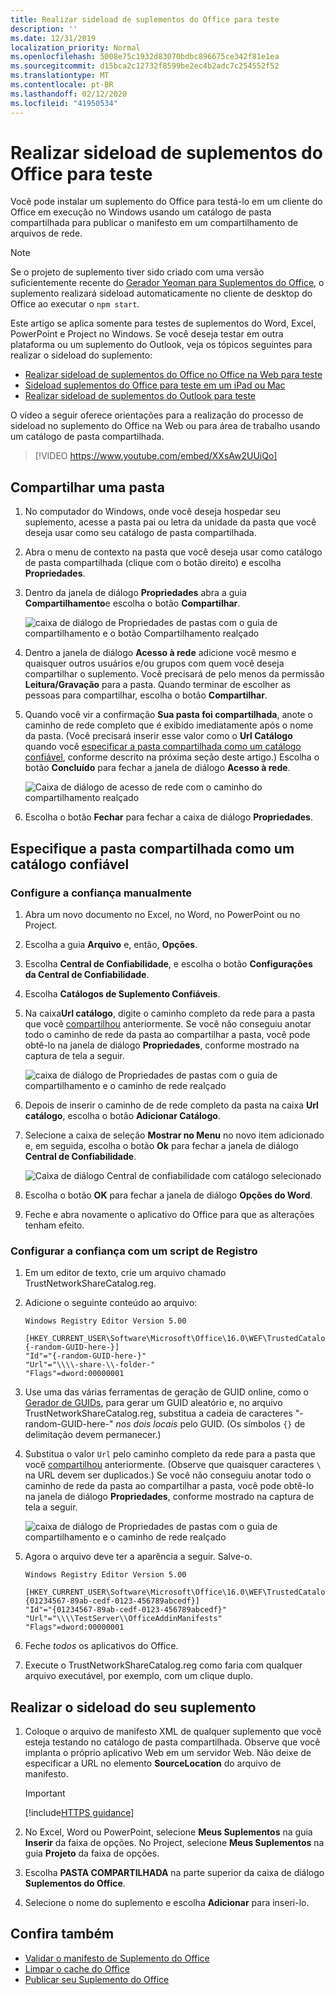 ```yaml
---
title: Realizar sideload de suplementos do Office para teste
description: ''
ms.date: 12/31/2019
localization_priority: Normal
ms.openlocfilehash: 5008e75c1932d83070bdbc896675ce342f81e1ea
ms.sourcegitcommit: d15bca2c12732f8599be2ec4b2adc7c254552f52
ms.translationtype: MT
ms.contentlocale: pt-BR
ms.lasthandoff: 02/12/2020
ms.locfileid: "41950534"
---
```

# <a name="sideload-office-add-ins-for-testing"></a>Realizar sideload de suplementos do Office para teste

Você pode instalar um suplemento do Office para testá-lo em um cliente do Office em execução no Windows usando um catálogo de pasta compartilhada para publicar o manifesto em um compartilhamento de arquivos de rede.

> [!NOTE]
> Se o projeto de suplemento tiver sido criado com uma versão suficientemente recente do [Gerador Yeoman para Suplementos do Office](https://github.com/OfficeDev/generator-office), o suplemento realizará sideload automaticamente no cliente de desktop do Office ao executar o `npm start`.

Este artigo se aplica somente para testes de suplementos do Word, Excel, PowerPoint e Project no Windows. Se você deseja testar em outra plataforma ou um suplemento do Outlook, veja os tópicos seguintes para realizar o sideload do suplemento:

- [Realizar sideload de suplementos do Office no Office na Web para teste](sideload-office-add-ins-for-testing.md)
- [Sideload suplementos do Office para teste em um iPad ou Mac](sideload-an-office-add-in-on-ipad-and-mac.md)
- [Realizar sideload de suplementos do Outlook para teste](/outlook/add-ins/sideload-outlook-add-ins-for-testing)

O vídeo a seguir oferece orientações para a realização do processo de sideload no suplemento do Office na Web ou para área de trabalho usando um catálogo de pasta compartilhada.  

> [!VIDEO https://www.youtube.com/embed/XXsAw2UUiQo]

## <a name="share-a-folder"></a>Compartilhar uma pasta

1. No computador do Windows, onde você deseja hospedar seu suplemento, acesse a pasta pai ou letra da unidade da pasta que você deseja usar como seu catálogo de pasta compartilhada.

2. Abra o menu de contexto na pasta que você deseja usar como catálogo de pasta compartilhada (clique com o botão direito) e escolha **Propriedades**.

3. Dentro da janela de diálogo **Propriedades** abra a guia **Compartilhamento**e escolha o botão **Compartilhar**.

    ![caixa de diálogo de Propriedades de pastas com o guia de compartilhamento e o botão Compartilhamento realçado](../images/sideload-windows-properties-dialog.png)

4. Dentro a janela de diálogo **Acesso à rede** adicione você mesmo e quaisquer outros usuários e/ou grupos com quem você deseja compartilhar o suplemento. Você precisará de pelo menos da permissão **Leitura/Gravação** para a pasta. Quando terminar de escolher as pessoas para compartilhar, escolha o botão **Compartilhar**.

5. Quando você vir a confirmação **Sua pasta foi compartilhada**, anote o caminho de rede completo que é exibido imediatamente após o nome da pasta. (Você precisará inserir esse valor como o **Url Catálogo** quando você [especificar a pasta compartilhada como um catálogo confiável](#specify-the-shared-folder-as-a-trusted-catalog), conforme descrito na próxima seção deste artigo.) Escolha o botão **Concluído** para fechar a janela de diálogo **Acesso à rede**.

   ![Caixa de diálogo de acesso de rede com o caminho do compartilhamento realçado](../images/sideload-windows-network-access-dialog.png)

6. Escolha o botão **Fechar** para fechar a caixa de diálogo **Propriedades**.

## <a name="specify-the-shared-folder-as-a-trusted-catalog"></a>Especifique a pasta compartilhada como um catálogo confiável 

### <a name="configure-the-trust-manually"></a>Configure a confiança manualmente
      
1. Abra um novo documento no Excel, no Word, no PowerPoint ou no Project.
    
2. Escolha a guia **Arquivo** e, então, **Opções**.
    
3. Escolha **Central de Confiabilidade**, e escolha o botão **Configurações da Central de Confiabilidade**.
    
4. Escolha **Catálogos de Suplemento Confiáveis**.
    
5. Na caixa**Url catálogo**, digite o caminho completo da rede para a pasta que você [compartilhou](#share-a-folder) anteriormente. Se você não conseguiu anotar todo o caminho de rede da pasta ao compartilhar a pasta, você pode obtê-lo na janela de diálogo **Propriedades**, conforme mostrado na captura de tela a seguir. 

    ![caixa de diálogo de Propriedades de pastas com o guia de compartilhamento e o caminho de rede realçado](../images/sideload-windows-properties-dialog-2.png)
    
6. Depois de inserir o caminho de de rede completo da pasta na caixa **Url catálogo**, escolha o botão **Adicionar Catálogo**.

7. Selecione a caixa de seleção **Mostrar no Menu** no novo item adicionado e, em seguida, escolha o botão **Ok** para fechar a janela de diálogo **Central de Confiabilidade**. 

    ![Caixa de diálogo Central de confiabilidade com catálogo selecionado](../images/sideload-windows-trust-center-dialog.png)

8. Escolha o botão **OK** para fechar a janela de diálogo **Opções do Word**.

9. Feche e abra novamente o aplicativo do Office para que as alterações tenham efeito.

### <a name="configure-the-trust-with-a-registry-script"></a>Configurar a confiança com um script de Registro

1. Em um editor de texto, crie um arquivo chamado TrustNetworkShareCatalog.reg. 

2. Adicione o seguinte conteúdo ao arquivo:

    ```
    Windows Registry Editor Version 5.00
    
    [HKEY_CURRENT_USER\Software\Microsoft\Office\16.0\WEF\TrustedCatalogs\{-random-GUID-here-}]
    "Id"="{-random-GUID-here-}"
    "Url"="\\\\-share-\\-folder-"
    "Flags"=dword:00000001
    ```
3. Use uma das várias ferramentas de geração de GUID online, como o [Gerador de GUIDs](https://guidgenerator.com/), para gerar um GUID aleatório e, no arquivo TrustNetworkShareCatalog.reg, substitua a cadeia de caracteres "-random-GUID-here-" *nos dois locais* pelo GUID. (Os símbolos `{}` de delimitação devem permanecer.)

4. Substitua o valor `Url` pelo caminho completo da rede para a pasta que você [compartilhou](#share-a-folder) anteriormente. (Observe que quaisquer caracteres `\` na URL devem ser duplicados.) Se você não conseguiu anotar todo o caminho de rede da pasta ao compartilhar a pasta, você pode obtê-lo na janela de diálogo **Propriedades**, conforme mostrado na captura de tela a seguir. 

    ![caixa de diálogo de Propriedades de pastas com o guia de compartilhamento e o caminho de rede realçado](../images/sideload-windows-properties-dialog-2.png)
    
5. Agora o arquivo deve ter a aparência a seguir. Salve-o.

    ```
    Windows Registry Editor Version 5.00
    
    [HKEY_CURRENT_USER\Software\Microsoft\Office\16.0\WEF\TrustedCatalogs\{01234567-89ab-cedf-0123-456789abcedf}]
    "Id"="{01234567-89ab-cedf-0123-456789abcedf}"
    "Url"="\\\\TestServer\\OfficeAddinManifests"
    "Flags"=dword:00000001
    ```

6. Feche *todos* os aplicativos do Office.

7. Execute o TrustNetworkShareCatalog.reg como faria com qualquer arquivo executável, por exemplo, com um clique duplo.

## <a name="sideload-your-add-in"></a>Realizar o sideload do seu suplemento

1. Coloque o arquivo de manifesto XML de qualquer suplemento que você esteja testando no catálogo de pasta compartilhada. Observe que você implanta o próprio aplicativo Web em um servidor Web. Não deixe de especificar a URL no elemento **SourceLocation** do arquivo de manifesto.

    > [!IMPORTANT]
    > [!include[HTTPS guidance](../includes/https-guidance.md)]

2. No Excel, Word ou PowerPoint, selecione **Meus Suplementos** na guia **Inserir** da faixa de opções. No Project, selecione **Meus Suplementos** na guia **Projeto** da faixa de opções. 

3. Escolha **PASTA COMPARTILHADA** na parte superior da caixa de diálogo **Suplementos do Office**.

4. Selecione o nome do suplemento e escolha **Adicionar** para inseri-lo.

## <a name="see-also"></a>Confira também

- [Validar o manifesto de Suplemento do Office](troubleshoot-manifest.md)
- [Limpar o cache do Office](clear-cache.md)
- [Publicar seu Suplemento do Office](../publish/publish.md)